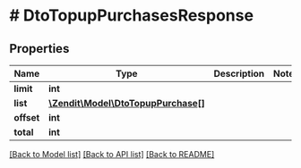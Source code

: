 # # DtoTopupPurchasesResponse

## Properties

Name | Type | Description | Notes
------------ | ------------- | ------------- | -------------
**limit** | **int** |  |
**list** | [**\Zendit\Model\DtoTopupPurchase[]**](DtoTopupPurchase.md) |  |
**offset** | **int** |  |
**total** | **int** |  |

[[Back to Model list]](../../README.md#models) [[Back to API list]](../../README.md#endpoints) [[Back to README]](../../README.md)
